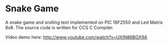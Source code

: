 Snake Game
==========
A snake game and srolling text implemented on PIC 18F2550 and Led Matrix 8x8. The source code is written for CCS C Compiler.

Video demo here: http://www.youtube.com/watch?v=UXIN86BGX9A
